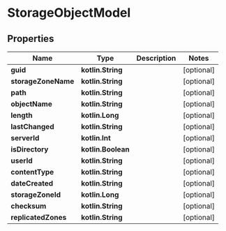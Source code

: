 
# StorageObjectModel

## Properties
| Name | Type | Description | Notes |
| ------------ | ------------- | ------------- | ------------- |
| **guid** | **kotlin.String** |  |  [optional] |
| **storageZoneName** | **kotlin.String** |  |  [optional] |
| **path** | **kotlin.String** |  |  [optional] |
| **objectName** | **kotlin.String** |  |  [optional] |
| **length** | **kotlin.Long** |  |  [optional] |
| **lastChanged** | **kotlin.String** |  |  [optional] |
| **serverId** | **kotlin.Int** |  |  [optional] |
| **isDirectory** | **kotlin.Boolean** |  |  [optional] |
| **userId** | **kotlin.String** |  |  [optional] |
| **contentType** | **kotlin.String** |  |  [optional] |
| **dateCreated** | **kotlin.String** |  |  [optional] |
| **storageZoneId** | **kotlin.Long** |  |  [optional] |
| **checksum** | **kotlin.String** |  |  [optional] |
| **replicatedZones** | **kotlin.String** |  |  [optional] |



